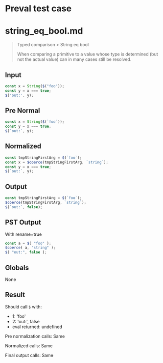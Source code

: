 # Preval test case

# string_eq_bool.md

> Typed comparison > String eq bool
>
> When comparing a primitive to a value whose type is determined (but not the actual value) can in many cases still be resolved.

## Input

`````js filename=intro
const x = String($("foo"));
const y = x === true;
$('out:', y);
`````

## Pre Normal


`````js filename=intro
const x = String($(`foo`));
const y = x === true;
$(`out:`, y);
`````

## Normalized


`````js filename=intro
const tmpStringFirstArg = $(`foo`);
const x = $coerce(tmpStringFirstArg, `string`);
const y = x === true;
$(`out:`, y);
`````

## Output


`````js filename=intro
const tmpStringFirstArg = $(`foo`);
$coerce(tmpStringFirstArg, `string`);
$(`out:`, false);
`````

## PST Output

With rename=true

`````js filename=intro
const a = $( "foo" );
$coerce( a, "string" );
$( "out:", false );
`````

## Globals

None

## Result

Should call `$` with:
 - 1: 'foo'
 - 2: 'out:', false
 - eval returned: undefined

Pre normalization calls: Same

Normalized calls: Same

Final output calls: Same
